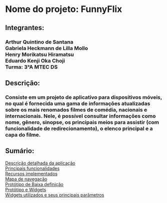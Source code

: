 # Nome do projeto: FunnyFlix 
## Integrantes: <h3> Arthur Quintino de Santana <br> Gabriela Heckmann de Lilla Mollo <br> Henry Morikatsu Hiramatsu <br> Eduardo Kenji Oka Choji <br> Turma: 3°A MTEC DS </h3>
## Descrição: <h3>Consiste em um projeto de aplicativo para dispositivos móveis, no qual é fornecida uma gama de informações atualizadas sobre os mais renomados filmes de comédia, nacionais e internacionais. Nele, é possível consultar informações como nome, gênero, sinopse, os principais meios para assistir (com funcionalidade de redirecionamento), o elenco principal e a capa do filme. </h3>
## Sumário: <br>
[Descrição detalhada da aplicação](https://github.com/ArthurQuintino/FunnyFlix/wiki#descri%C3%A7%C3%A3o-detalhada-da-aplica%C3%A7%C3%A3o) <br>
[Principais funcionalidades](https://github.com/ArthurQuintino/FunnyFlix/wiki#principais-funcionalidades) <br>
[Recursos implementados](https://github.com/ArthurQuintino/FunnyFlix/wiki#recursos-implementados) <br>
[Mapa de navegação](https://github.com/ArthurQuintino/FunnyFlix/wiki/Mapa-de-navega%C3%A7%C3%A3o) <br>
[Protótipo de Baixa definição](https://github.com/ArthurQuintino/FunnyFlix/wiki/Prot%C3%B3tipo-de-Baixa-defini%C3%A7%C3%A3o) <br>
[Protótipo e Widgets](https://github.com/ArthurQuintino/FunnyFlix/wiki/Protótipo-e-Widgets) <br>
[Widgets utilizados e seus principais parâmetros](https://github.com/ArthurQuintino/FunnyFlix/wiki/Protótipo-e-Widgets) <br>
